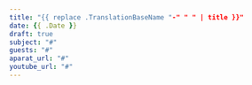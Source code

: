 ```yaml
---
title: "{{ replace .TranslationBaseName "-" " " | title }}"
date: {{ .Date }}
draft: true
subject: "#"
guests: "#"
aparat_url: "#"
youtube_url: "#"
---
```

